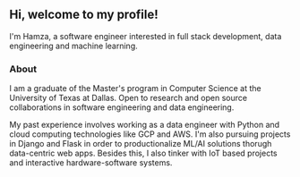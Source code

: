 ## Hi, welcome to my profile!

I'm Hamza, a software engineer interested in full stack development, data engineering and machine learning. 

### About
I am a graduate of the Master's program in Computer Science at the University of Texas at Dallas. Open to research and open source collaborations in software engineering and data engineering.

My past experience involves working as a data engineer with Python and cloud computing technologies like GCP and AWS. I'm also pursuing projects in Django and Flask in order to productionalize ML/AI solutions thorugh data-centric web apps. Besides this, I also tinker with IoT based projects and interactive hardware-software systems.

